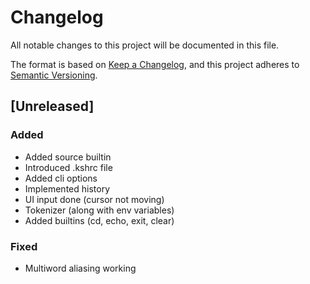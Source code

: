# Changelog

All notable changes to this project will be documented in this file.

The format is based on [Keep a Changelog](https://keepachangelog.com/en/1.1.0/), and this project adheres to [Semantic Versioning](https://semver.org/spec/v2.0.0.html).


## [Unreleased]

### Added

- Added source builtin
- Introduced .kshrc file
- Added cli options
- Implemented history
- UI input done (cursor not moving)
- Tokenizer (along with env variables)
- Added builtins (cd, echo, exit, clear)

### Fixed

- Multiword aliasing working



